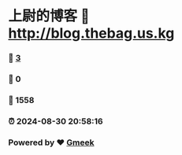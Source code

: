 # 上尉的博客 :link: http://blog.thebag.us.kg 
### :page_facing_up: [3](http://blog.thebag.us.kg/tag.html) 
### :speech_balloon: 0 
### :hibiscus: 1558 
### :alarm_clock: 2024-08-30 20:58:16 
### Powered by :heart: [Gmeek](https://github.com/Meekdai/Gmeek)
